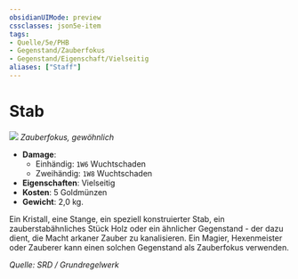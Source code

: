 ```yaml
---
obsidianUIMode: preview
cssclasses: json5e-item
tags:
- Quelle/5e/PHB
- Gegenstand/Zauberfokus
- Gegenstand/Eigenschaft/Vielseitig
aliases: ["Staff"]
---
```

# Stab
![](../../../99%20-%20Setup/Files/Bildersammlung/Symbolik/Gegenstände.webp#token)
*Zauberfokus, gewöhnlich*  

- **Damage**:
  - Einhändig: `1W6` Wuchtschaden
  - Zweihändig: `1W8` Wuchtschaden
- **Eigenschaften**: Vielseitig
- **Kosten**: 5 Goldmünzen
- **Gewicht**: 2,0 kg.

Ein Kristall, eine Stange, ein speziell konstruierter Stab, ein zauberstabähnliches Stück Holz oder ein ähnlicher Gegenstand - der dazu dient, die Macht arkaner Zauber zu kanalisieren. Ein Magier, Hexenmeister oder Zauberer kann einen solchen Gegenstand als Zauberfokus verwenden.

*Quelle: SRD / Grundregelwerk*